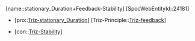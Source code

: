 ﻿---
type: TrizContradiction
aliases:
- stationary_Duration+Feedback-Stability
license: CC BY-SA 4.0
copyright: https://github.com/SpocWeb
IsDeleted: false
IsReadOnly: false
Confidential: public
tags: 
- Triz/Contradiction
---
[name::stationary_Duration+Feedback-Stability]
[SpocWebEntityId::24181]
+ [pro::[Triz-stationary_Duration](tech/Triz/Parameter/Triz-stationary_Duration.md)]
[Triz-Principle::[Triz-feedback](tech/Triz/Sub/Triz-feedback.md)]
- [con::[Triz-Stability](tech/Triz/Parameter/Triz-Stability.md)]

